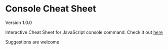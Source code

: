 # Console Cheat Sheet
Version 1.0.0

Interactive Cheat Sheet for JavaScript console command.
Check it out [here](https://nahody.github.io/consoleCheatSheet/)    

Suggestions are welcome
